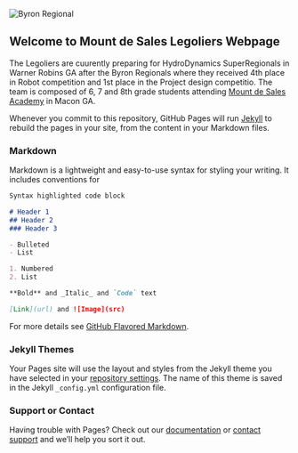![Byron Regional](https://scontent-iad3-1.xx.fbcdn.net/v/t1.0-9/25299311_1514395405281517_6422002564024246732_n.jpg?oh=00f0b22491e1a46088039afecc4ab0a4&oe=5AFD1C1D)

## Welcome to Mount de Sales Legoliers Webpage

The Legoliers are cuurently preparing for HydroDynamics SuperRegionals in Warner Robins GA after the Byron Regionals where they received 4th place in Robot competition and 1st place in the Project design competitio.  The team is composed of 6, 7 and 8th grade students attending  [Mount de Sales Academy](http://www.mountdesales.net) in Macon GA. 

Whenever you commit to this repository, GitHub Pages will run [Jekyll](https://jekyllrb.com/) to rebuild the pages in your site, from the content in your Markdown files.

### Markdown

Markdown is a lightweight and easy-to-use syntax for styling your writing. It includes conventions for

```markdown
Syntax highlighted code block

# Header 1
## Header 2
### Header 3

- Bulleted
- List

1. Numbered
2. List

**Bold** and _Italic_ and `Code` text

[Link](url) and ![Image](src)
```

For more details see [GitHub Flavored Markdown](https://guides.github.com/features/mastering-markdown/).

### Jekyll Themes

Your Pages site will use the layout and styles from the Jekyll theme you have selected in your [repository settings](https://github.com/MDS-Legoliers/MDS-Legoliers.github.io/settings). The name of this theme is saved in the Jekyll `_config.yml` configuration file.

### Support or Contact

Having trouble with Pages? Check out our [documentation](https://help.github.com/categories/github-pages-basics/) or [contact support](https://github.com/contact) and we’ll help you sort it out.
